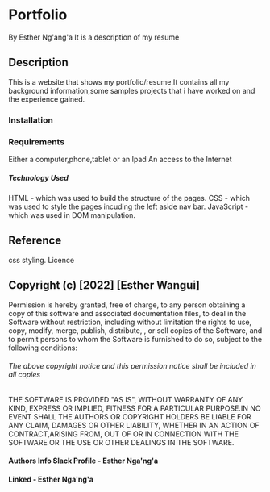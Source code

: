 # Portfolio
By Esther Ng'ang'a
It is a description of my resume
## Description
This is a website that shows my portfolio/resume.It contains all my background information,some samples projects that i have worked on and the experience gained.
### Installation
### Requirements
Either a computer,phone,tablet or an Ipad
An access to the Internet
##### Technology Used
HTML - which was used to build the structure of the pages.
CSS - which was used to style the pages incuding the left aside nav bar.
JavaScript - which was used in DOM manipulation.
## Reference
css styling.
Licence
## Copyright (c) [2022] [Esther Wangui]
Permission is hereby granted, free of charge, to any person obtaining a copy of this software and associated documentation files, to deal in the Software without restriction, including without limitation the rights to use, copy, modify, merge, publish, distribute, , or sell copies of the Software, and to permit persons to whom the Software is furnished to do so, subject to the following conditions:
###### The above copyright notice and this permission notice shall be included in all copies
THE SOFTWARE IS PROVIDED "AS IS", WITHOUT WARRANTY OF ANY KIND, EXPRESS OR IMPLIED, FITNESS FOR A PARTICULAR PURPOSE.IN NO EVENT SHALL THE AUTHORS OR COPYRIGHT HOLDERS BE LIABLE FOR ANY CLAIM, DAMAGES OR OTHER LIABILITY, WHETHER IN AN ACTION OF CONTRACT,ARISING FROM, OUT OF OR IN CONNECTION WITH THE SOFTWARE OR THE USE OR OTHER DEALINGS IN THE SOFTWARE.
#### Authors Info Slack Profile - Esther Nga'ng'a
#### Linked - Esther Nga'ng'a